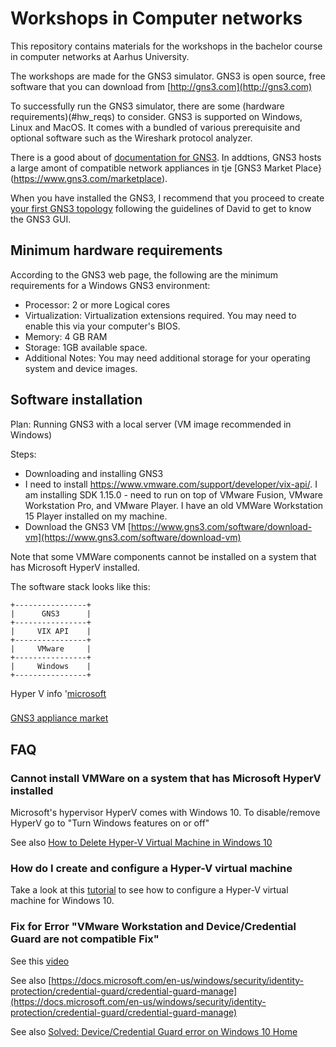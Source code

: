 # Workshops in Computer networks
This repository contains materials for the workshops in the bachelor course in computer networks at Aarhus University.

The workshops are made for the GNS3 simulator. GNS3 is open source, free software that you can download from [http://gns3.com](http://gns3.com)

To successfully run the GNS3 simulator, there are some (hardware requirements)(#hw_reqs) to consider. GNS3 is supported on Windows, Linux and MacOS. It comes with a bundled of various prerequisite and optional software such as the Wireshark protocol analyzer.

There is a good about of [documentation for GNS3]([https://docs.gns3.com/).
In addtions, GNS3 hosts a large amont of compatible network appliances in tje [GNS3 Market Place}(https://www.gns3.com/marketplace).

When you have installed the GNS3, I recommend that you proceed to create [your first GNS3 topology](https://docs.gns3.com/1wr2j2jEfX6ihyzpXzC23wQ8ymHzID4K3Hn99-qqshfg/index.html) following the guidelines of David to get to know the GNS3 GUI.

<a name="hw_reqs"></a>
## Minimum hardware requirements

According to the GNS3 web page, the following are the minimum requirements for a Windows GNS3 environment:
- Processor: 2 or more Logical cores
- Virtualization: Virtualization extensions required. You may need to enable this via your computer's BIOS.
- Memory: 4 GB RAM
- Storage: 1GB available space.
- Additional Notes: You may need additional storage for your operating system and device images.

## Software installation
Plan: Running GNS3 with a local server (VM image recommended in Windows)

Steps: 
- Downloading and installing GNS3 
- I need to install https://www.vmware.com/support/developer/vix-api/. I am installing SDK 1.15.0 - need to run on top of VMware Fusion, VMware Workstation Pro, and VMware Player. I have an old VMWare Workstation 15 Player installed on my machine. 
- Download the GNS3 VM  [https://www.gns3.com/software/download-vm](https://www.gns3.com/software/download-vm)

Note that some VMWare components cannot be installed on a system that has Microsoft HyperV installed. 

The software stack looks like this:
```
+----------------+
|      GNS3      |
+----------------+
|     VIX API    |
+----------------+
|     VMware     |
+----------------+
|     Windows    |
+----------------+
```

Hyper V info
'[microsoft](https://docs.microsoft.com/en-us/virtualization/hyper-v-on-windows/about/)

###
[GNS3 appliance market](https://www.gns3.com/marketplace/appliances)

## FAQ

### Cannot install VMWare on a system that has Microsoft HyperV installed
Microsoft's hypervisor HyperV comes with Windows 10. To disable/remove HyperV go to "Turn Windows features on or off"

See also [How to Delete Hyper-V Virtual Machine in Windows 10](https://www.tenforums.com/tutorials/128821-delete-hyper-v-virtual-machine-windows-10-a.html)

### How do I create and configure a Hyper-V virtual machine

Take a look at this [tutorial](https://www.youtube.com/watch?v=wfG4oFI5FIk) to see how to configure a Hyper-V virtual machine for Windows 10.

### Fix for Error "VMware Workstation and Device/Credential Guard are not compatible Fix"

See this [video](https://www.youtube.com/watch?v=VIBdY-5zr58)

See also [https://docs.microsoft.com/en-us/windows/security/identity-protection/credential-guard/credential-guard-manage](https://docs.microsoft.com/en-us/windows/security/identity-protection/credential-guard/credential-guard-manage)

See also [Solved: Device/Credential Guard error on Windows 10 Home](https://communities.vmware.com/thread/584231)
